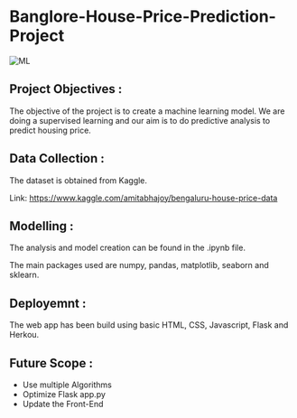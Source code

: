 # Banglore-House-Price-Prediction-Project

![ML](https://img.shields.io/badge/ML-Regression-blue.svg) 

## Project Objectives :
The objective of the project is to create a machine learning model. We are doing a supervised learning and our aim is to do predictive analysis to predict housing price.

## Data Collection :
The dataset is obtained from Kaggle. 

Link: https://www.kaggle.com/amitabhajoy/bengaluru-house-price-data

## Modelling :
The analysis and model creation can be found in the .ipynb file. 

The main packages used are numpy, pandas, matplotlib, seaborn and sklearn.  

## Deployemnt :
The web app has been build using basic HTML, CSS, Javascript, Flask and Herkou.


## Future Scope :
* Use multiple Algorithms
* Optimize Flask app.py
* Update the Front-End 
